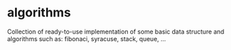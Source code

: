 # algorithms
Collection of ready-to-use implementation of some basic data structure and algorithms such as: fibonaci, syracuse, stack, queue, ...
